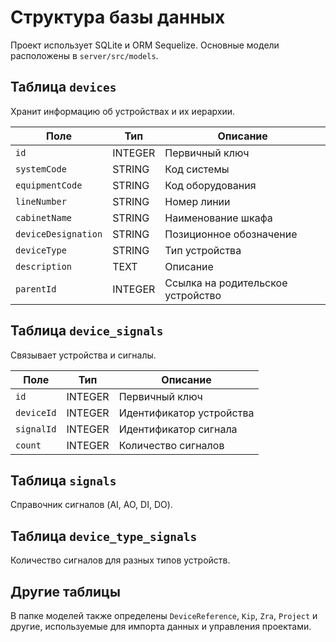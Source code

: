 # Структура базы данных

Проект использует SQLite и ORM Sequelize. Основные модели расположены в `server/src/models`.

## Таблица `devices`

Хранит информацию об устройствах и их иерархии.

| Поле | Тип | Описание |
| --- | --- | --- |
| `id` | INTEGER | Первичный ключ |
| `systemCode` | STRING | Код системы |
| `equipmentCode` | STRING | Код оборудования |
| `lineNumber` | STRING | Номер линии |
| `cabinetName` | STRING | Наименование шкафа |
| `deviceDesignation` | STRING | Позиционное обозначение |
| `deviceType` | STRING | Тип устройства |
| `description` | TEXT | Описание |
| `parentId` | INTEGER | Ссылка на родительское устройство |

## Таблица `device_signals`

Связывает устройства и сигналы.

| Поле | Тип | Описание |
| --- | --- | --- |
| `id` | INTEGER | Первичный ключ |
| `deviceId` | INTEGER | Идентификатор устройства |
| `signalId` | INTEGER | Идентификатор сигнала |
| `count` | INTEGER | Количество сигналов |

## Таблица `signals`

Справочник сигналов (AI, AO, DI, DO).

## Таблица `device_type_signals`

Количество сигналов для разных типов устройств.

## Другие таблицы

В папке моделей также определены `DeviceReference`, `Kip`, `Zra`, `Project` и другие, используемые для импорта данных и управления проектами.
